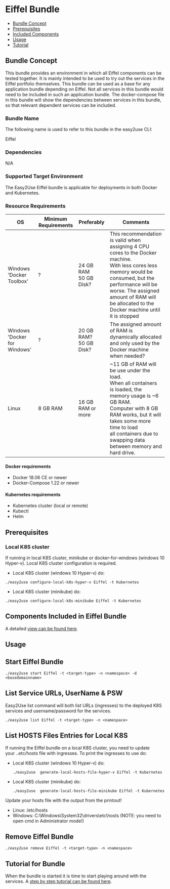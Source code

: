 <!---
   Copyright 2020 Ericsson AB.
   For a full list of individual contributors, please see the commit history.

   Licensed under the Apache License, Version 2.0 (the "License");
   you may not use this file except in compliance with the License.
   You may obtain a copy of the License at

       http://www.apache.org/licenses/LICENSE-2.0

   Unless required by applicable law or agreed to in writing, software
   distributed under the License is distributed on an "AS IS" BASIS,
   WITHOUT WARRANTIES OR CONDITIONS OF ANY KIND, either express or implied.
   See the License for the specific language governing permissions and
   limitations under the License.
--->
# Eiffel Bundle

* [Bundle Concept]()
* [Prerequisites]()
* [Included Components]()
* [Usage]()
* [Tutorial]()

## Bundle Concept
This bundle provides an environment in which all Eiffel components can be tested
together. It is mainly intended to be used to try out the services in the Eiffel
portfolio themselves. This bundle can be used as a base for any application bundle
depending on Eiffel. Not all services in this bundle would need to be included in
such an application bundle. The docker-compose file in this bundle will show the
dependencies between services in this bundle, so that relevant dependent services
can be included.

### Bundle Name
The following name is used to refer to this bundle in the easy2use CLI:

Eiffel

### Dependencies
N/A

### Supported Target Environment
The Easy2Use Eiffel bundle is applicable for deployments in both Docker and Kubernetes.

### Resource Requirements
OS | Minimum Requirements | Preferably | Comments
------------- | ------------ | -------- | ----
Windows 'Docker Toolbox' | ? | 24 GB RAM <br> 50 GB Disk? | This recommendation is valid when assigning 4 CPU cores to the Docker machine.<br>With less cores less memory would be consumed, but the performance will be worse. The assigned amount of RAM will be allocated to the Docker machine until it is stopped
Windows 'Docker for Windows' | ? |20 GB RAM? <br> 50 GB Disk? | The assigned amount of RAM is dynamically allocated and only used by the Docker machine when needed?
Linux | 8 GB RAM |16 GB RAM or more |	~11 GB of RAM will be use under the load. <br>When all containers is loaded, the memory usage is ~6 GB RAM. <br> Computer with 8 GB RAM works, but it will takes some more time to load <br>all containers due to swapping data between memory and hard drive.

#### Docker requirements
 - Docker 18.06 CE or newer
 - Docker-Compose 1.22 or newer

#### Kubernetes requirements
 - Kubernetes cluster (local or remote)
 - Kubectl
 - Helm

## Prerequisites

### Local K8S cluster
If running in local K8S cluster, minikube or docker-for-windows (windows 10 Hyper-v). Local K8S cluster configuration is required.

  - Local K8S cluster (windows 10 Hyper-v) do:
  ```
  ./easy2use configure-local-k8s-hyper-v Eiffel -t Kubernetes
  ```
  - Local K8S cluster (minikube) do:
  ```
  ./easy2use configure-local-k8s-minikube Eiffel -t Kubernetes
  ```

## Components Included in Eiffel Bundle
A detailed [view can be found here](components.md).


## Usage

## Start Eiffel Bundle
```
./easy2use start Eiffel -t <target-type> -n <namespace> -d <basedomainname>
```

## List Service URLs, UserName & PSW
Easy2Use list command will both list URLs (ingresses) to the deployed K8S services and username/password for the services.
```
./easy2use list Eiffel -t <target-type> -n <namespace>
```

## List HOSTS Files Entries for Local K8S
If running the Eiffel bundle on a local K8S cluster, you need to update  
your ..etc/hosts file with ingresses. To print the ingresses to use do:

* Local K8S cluster (windows 10 Hyper-v) do:
    ```
    ./easy2use  generate-local-hosts-file-hyper-v Eiffel -t Kubernetes
    ```
* Local K8S cluster (minikube) do:
    ```
    ./easy2use  generate-local-hosts-file-minikube Eiffel -t Kubernetes
    ```

Update your hosts file with the output from the printout!
 - Linux:  /etc/hosts
 - Windows: C:\Windows\System32\drivers\etc\hosts            (NOTE: you need to open cmd in Administrator mode!)

## Remove Eiffel Bundle
```
./easy2use remove Eiffel -t <target-type> -n <namespace>
```

## Tutorial for Bundle
When the bundle is started it is time to start playing around with the services.
A [step by step tutorial can be found here](tutorial.md).
